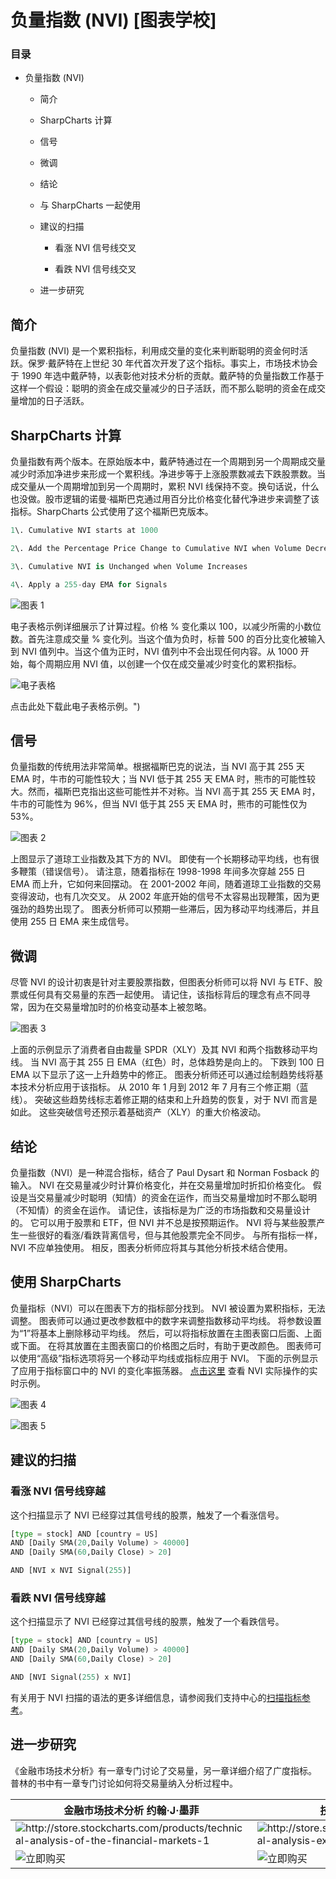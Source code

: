 # 负量指数 (NVI) [图表学校]

### 目录

+   负量指数 (NVI)

    +   简介

    +   SharpCharts 计算

    +   信号

    +   微调

    +   结论

    +   与 SharpCharts 一起使用

    +   建议的扫描

        +   看涨 NVI 信号线交叉

        +   看跌 NVI 信号线交叉

    +   进一步研究

## 简介

负量指数 (NVI) 是一个累积指标，利用成交量的变化来判断聪明的资金何时活跃。保罗·戴萨特在上世纪 30 年代首次开发了这个指标。事实上，市场技术协会于 1990 年选中戴萨特，以表彰他对技术分析的贡献。戴萨特的负量指数工作基于这样一个假设：聪明的资金在成交量减少的日子活跃，而不那么聪明的资金在成交量增加的日子活跃。

## SharpCharts 计算

负量指数有两个版本。在原始版本中，戴萨特通过在一个周期到另一个周期成交量减少时添加净进步来形成一个累积线。净进步等于上涨股票数减去下跌股票数。当成交量从一个周期增加到另一个周期时，累积 NVI 线保持不变。换句话说，什么也没做。股市逻辑的诺曼·福斯巴克通过用百分比价格变化替代净进步来调整了该指标。SharpCharts 公式使用了这个福斯巴克版本。

```py
1\. Cumulative NVI starts at 1000

2\. Add the Percentage Price Change to Cumulative NVI when Volume Decreases

3\. Cumulative NVI is Unchanged when Volume Increases

4\. Apply a 255-day EMA for Signals

```

![图表 1](img/238223476ef072cf5e4e92a71a9a0e2f.jpg "图表 1")

电子表格示例详细展示了计算过程。价格 % 变化乘以 100，以减少所需的小数位数。首先注意成交量 % 变化列。当这个值为负时，标普 500 的百分比变化被输入到 NVI 值列中。当这个值为正时，NVI 值列中不会出现任何内容。从 1000 开始，每个周期应用 NVI 值，以创建一个仅在成交量减少时变化的累积指标。

![电子表格](img/acc79417edd2413ca3c1c8ace0799444.jpg "电子表格")

点击此处下载此电子表格示例。")

## 信号

负量指数的传统用法非常简单。根据福斯巴克的说法，当 NVI 高于其 255 天 EMA 时，牛市的可能性较大；当 NVI 低于其 255 天 EMA 时，熊市的可能性较大。然而，福斯巴克指出这些可能性并不对称。当 NVI 高于其 255 天 EMA 时，牛市的可能性为 96%，但当 NVI 低于其 255 天 EMA 时，熊市的可能性仅为 53%。

![图表 2](img/4833a4998bab69992af8c63237523aaa.jpg "图表 2")

上图显示了道琼工业指数及其下方的 NVI。 即使有一个长期移动平均线，也有很多鞭策（错误信号）。 请注意，随着指标在 1998-1998 年间多次穿越 255 日 EMA 而上升，它如何来回摆动。 在 2001-2002 年间，随着道琼工业指数的交易变得波动，也有几次交叉。 从 2002 年底开始的信号不太容易出现鞭策，因为更强劲的趋势出现了。 图表分析师可以预期一些滞后，因为移动平均线滞后，并且使用 255 日 EMA 来生成信号。

## 微调

尽管 NVI 的设计初衷是针对主要股票指数，但图表分析师可以将 NVI 与 ETF、股票或任何具有交易量的东西一起使用。 请记住，该指标背后的理念有点不同寻常，因为在交易量增加时的价格变动基本上被忽略。

![图表 3](img/85171c4dfffa56717a0f923f7534ff52.jpg "图表 3")

上面的示例显示了消费者自由裁量 SPDR（XLY）及其 NVI 和两个指数移动平均线。 当 NVI 高于其 255 日 EMA（红色）时，总体趋势是向上的。 下跌到 100 日 EMA 以下显示了这一上升趋势中的修正。 图表分析师还可以通过绘制趋势线将基本技术分析应用于该指标。 从 2010 年 1 月到 2012 年 7 月有三个修正期（蓝线）。 突破这些趋势线标志着修正期的结束和上升趋势的恢复，对于 NVI 而言是如此。 这些突破信号还预示着基础资产（XLY）的重大价格波动。

## 结论

负量指数（NVI）是一种混合指标，结合了 Paul Dysart 和 Norman Fosback 的输入。 NVI 在交易量减少时计算价格变化，并在交易量增加时折扣价格变化。 假设是当交易量减少时聪明（知情）的资金在运作，而当交易量增加时不那么聪明（不知情）的资金在运作。 请记住，该指标是为广泛的市场指数和交易量设计的。 它可以用于股票和 ETF，但 NVI 并不总是按预期运作。 NVI 将与某些股票产生一些很好的看涨/看跌背离信号，但与其他股票完全不同步。 与所有指标一样，NVI 不应单独使用。 相反，图表分析师应将其与其他分析技术结合使用。

## 使用 SharpCharts

负量指标（NVI）可以在图表下方的指标部分找到。 NVI 被设置为累积指标，无法调整。 图表师可以通过更改参数框中的数字来调整指数移动平均线。 将参数设置为“1”将基本上删除移动平均线。 然后，可以将指标放置在主图表窗口后面、上面或下面。 在将其放置在主图表窗口的价格图之后时，有助于更改颜色。 图表师可以使用“高级”指标选项将另一个移动平均线或指标应用于 NVI。 下面的示例显示了应用于指标窗口中的 NVI 的变化率振荡器。 [点击这里](http://stockcharts.com/h-sc/ui?s=$COMPQ&p=D&yr=0&mn=8&dy=0&id=p79189698479&a=276034932 "http://stockcharts.com/h-sc/ui?s=$COMPQ&p=D&yr=0&mn=8&dy=0&id=p79189698479&a=276034932") 查看 NVI 实际操作的实时示例。

![图表 4](img/326a01cc2a8fe6ea2a16c7072c4c23fc.jpg "图表 4")

![图表 5](img/c49327ad7e2fe1489c514c9108f956f8.jpg "图表 5")

## 建议的扫描

### 看涨 NVI 信号线穿越

这个扫描显示了 NVI 已经穿过其信号线的股票，触发了一个看涨信号。

```py
[type = stock] AND [country = US] 
AND [Daily SMA(20,Daily Volume) > 40000] 
AND [Daily SMA(60,Daily Close) > 20] 

AND [NVI x NVI Signal(255)]

```

### 看跌 NVI 信号线穿越

这个扫描显示了 NVI 已经穿过其信号线的股票，触发了一个看跌信号。

```py
[type = stock] AND [country = US] 
AND [Daily SMA(20,Daily Volume) > 40000] 
AND [Daily SMA(60,Daily Close) > 20] 

AND [NVI Signal(255) x NVI]
```

有关用于 NVI 扫描的语法的更多详细信息，请参阅我们支持中心的[扫描指标参考](http://stockcharts.com/docs/doku.php?id=scans:indicators#negative_volume_index "http://stockcharts.com/docs/doku.php?id=scans:indicators#negative_volume_index")。

## 进一步研究

《金融市场技术分析》有一章专门讨论了交易量，另一章详细介绍了广度指标。 普林的书中有一章专门讨论如何将交易量纳入分析过程中。

| **金融市场技术分析** 约翰·J·墨菲 | **技术分析解密** 马丁·普林 |
| --- | --- |
| ![](http://store.stockcharts.com/products/technical-analysis-of-the-financial-markets-1 "http://store.stockcharts.com/products/technical-analysis-of-the-financial-markets-1") | ![](http://store.stockcharts.com/products/technical-analysis-explained-4th-edition "http://store.stockcharts.com/products/technical-analysis-explained-4th-edition") |
| ![立即购买](http://store.stockcharts.com/products/technical-analysis-of-the-financial-markets-1 "http://store.stockcharts.com/products/technical-analysis-of-the-financial-markets-1") | ![立即购买](http://store.stockcharts.com/products/technical-analysis-explained-4th-edition "http://store.stockcharts.com/products/technical-analysis-explained-4th-edition") |

